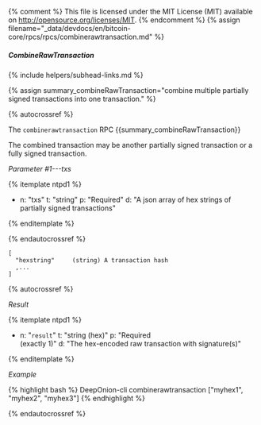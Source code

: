 {% comment %}
This file is licensed under the MIT License (MIT) available on
http://opensource.org/licenses/MIT.
{% endcomment %}
{% assign filename="_data/devdocs/en/bitcoin-core/rpcs/rpcs/combinerawtransaction.md" %}

##### CombineRawTransaction
{% include helpers/subhead-links.md %}

{% assign summary_combineRawTransaction="combine multiple partially signed transactions into one transaction." %}

{% autocrossref %}

The `combinerawtransaction` RPC {{summary_combineRawTransaction}}

The combined transaction may be another partially signed transaction or a
fully signed transaction.

*Parameter #1---txs*

{% itemplate ntpd1 %}
- n: "txs"
  t: "string"
  p: "Required"
  d: "A json array of hex strings of partially signed transactions"

{% enditemplate %}

{% endautocrossref %}

    [
      "hexstring"     (string) A transaction hash
      ,...
    ]

{% autocrossref %}

*Result*

{% itemplate ntpd1 %}
- n: "`result`"
  t: "string (hex)"
  p: "Required<br>(exactly 1)"
  d: "The hex-encoded raw transaction with signature(s)"

{% enditemplate %}

*Example*

{% highlight bash %}
DeepOnion-cli combinerawtransaction ["myhex1", "myhex2", "myhex3"]
{% endhighlight %}

{% endautocrossref %}
